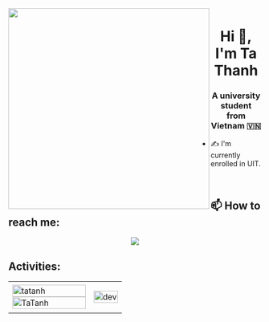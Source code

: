 <img align="left" width="400" src="https://github.githubassets.com/images/modules/profile/profile-first-repo.svg">
<h1 align="center">Hi 👋, I'm Ta Thanh</h1>
<p align="center">
  <h3 align="center">A university student from Vietnam 🇻🇳 </h3>
</p>


- ✍ I'm currently enrolled in UIT.

<br />

## 📫 How to reach me:


<p align="center">
  
  <a href="https://www.facebook.com/ta.thanh05" alt="Facebook">
    <img src="https://img.icons8.com/fluent/48/000000/facebook-new.png" target="_blank" />
  </a> 
</p>


## Activities:

<table style="width:100%;">
  <tr>
    <td>
      <img src="https://github-readme-stats.vercel.app/api/top-langs/?username=tatanh&bg_color=FFFFFF00&text_color=179fa3&layout=compact&hide=CSS&langs_count=10&custom_title=Top%20ngôn%20ngữ%20được%20dùng" alt="tatanh" width="100%"/>
      <img src="https://github-readme-stats.vercel.app/api?username=tatanh&bg_color=FFFFFF00&text_color=179fa3&show_icons=true&count_private=true&include_all_commits=true&custom_title=Hoạt%20động%20trên%20Github" alt="TaTanh" width="100%"/>
    </td>
    <td>
      <p align="center"> 
        <img src="https://cdn.dribbble.com/users/1059583/screenshots/4171367/coding-freak.gif" alt="dev" width="100%"/>
      </p>
    </td>
  </tr>
</table>
